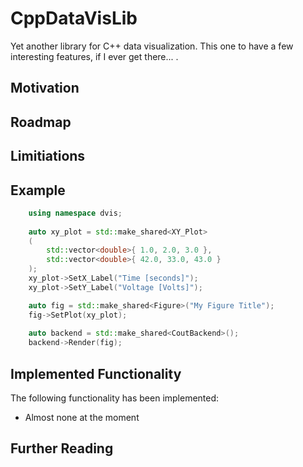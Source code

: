# CppDataVisLib

Yet another library for C++ data visualization. This one to have a few interesting features, if I ever get there... .

## Motivation

## Roadmap


## Limitiations


## Example

```c++
	using namespace dvis;
	
	auto xy_plot = std::make_shared<XY_Plot>
	(
		std::vector<double>{ 1.0, 2.0, 3.0 },
		std::vector<double>{ 42.0, 33.0, 43.0 }
	);
	xy_plot->SetX_Label("Time [seconds]");
	xy_plot->SetY_Label("Voltage [Volts]");

	auto fig = std::make_shared<Figure>("My Figure Title");
	fig->SetPlot(xy_plot);
	
	auto backend = std::make_shared<CoutBackend>();
	backend->Render(fig);
```


## Implemented Functionality
The following functionality has been implemented:


- Almost none at the moment

## Further Reading


